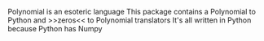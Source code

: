 Polynomial is an esoteric language
This package contains a Polynomial to Python and >>zeros<< to Polynomial translators
It's all written in Python because Python has Numpy
